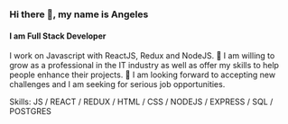 ### Hi there 👋, my name is Angeles
#### I am Full Stack Developer


I work on Javascript with ReactJS, Redux and NodeJS.
🔹 I am willing to grow as a professional in the IT industry as well as offer my skills to help people enhance their projects.
🔹 I am looking forward to accepting new challenges and I am seeking for serious job opportunities.

Skills: JS / REACT / REDUX / HTML / CSS / NODEJS / EXPRESS / SQL / POSTGRES 







